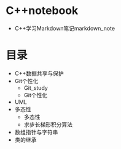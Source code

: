 # C++notebook
* C++学习Markdown笔记markdown_note
# 目录
* C++数据共享与保护
* Git个性化
  * Git_study
  * Git个性化
* UML
* 多态性
  * 多态性
  * 求步长梯形积分算法
* 数组指针与字符串
* 类的继承
